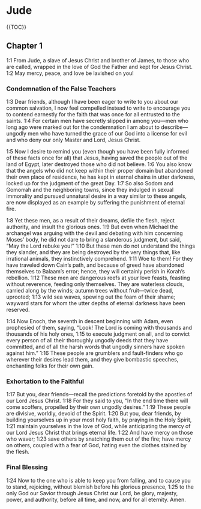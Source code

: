 #  Jude

{{TOC}}

## Chapter 1

<a name="1:1">1:1</a> From Jude, a slave of Jesus Christ and brother of James, to those who are called, wrapped in the love of God the Father and kept for Jesus Christ. <a name="1:2">1:2</a> May mercy, peace, and love be lavished on you!

### Condemnation of the False Teachers

<a name="1:3">1:3</a> Dear friends, although I have been eager to write to you about our common salvation, I now feel compelled instead to write to encourage you to contend earnestly for the faith that was once for all entrusted to the saints. <a name="1:4">1:4</a> For certain men have secretly slipped in among you—men who long ago were marked out for the condemnation I am about to describe—ungodly men who have turned the grace of our God into a license for evil and who deny our only Master and Lord, Jesus Christ.

<a name="1:5">1:5</a> Now I desire to remind you (even though you have been fully informed of these facts once for all) that Jesus, having saved the people out of the land of Egypt, later destroyed those who did not believe. <a name="1:6">1:6</a> You also know that the angels who did not keep within their proper domain but abandoned their own place of residence, he has kept in eternal chains in utter darkness, locked up for the judgment of the great Day. <a name="1:7">1:7</a> So also Sodom and Gomorrah and the neighboring towns, since they indulged in sexual immorality and pursued unnatural desire in a way similar to these angels, are now displayed as an example by suffering the punishment of eternal fire.

<a name="1:8">1:8</a> Yet these men, as a result of their dreams, defile the flesh, reject authority, and insult the glorious ones. <a name="1:9">1:9</a> But even when Michael the archangel was arguing with the devil and debating with him concerning Moses’ body, he did not dare to bring a slanderous judgment, but said, “May the Lord rebuke you!” <a name="1:10">1:10</a> But these men do not understand the things they slander, and they are being destroyed by the very things that, like irrational animals, they instinctively comprehend. <a name="1:11">1:11</a> Woe to them! For they have traveled down Cain’s path, and because of greed have abandoned themselves to Balaam’s error; hence, they will certainly perish in Korah’s rebellion. <a name="1:12">1:12</a> These men are dangerous reefs at your love feasts, feasting without reverence, feeding only themselves. They are waterless clouds, carried along by the winds; autumn trees without fruit—twice dead, uprooted; <a name="1:13">1:13</a> wild sea waves, spewing out the foam of their shame; wayward stars for whom the utter depths of eternal darkness have been reserved.

<a name="1:14">1:14</a> Now Enoch, the seventh in descent beginning with Adam, even prophesied of them, saying, “Look! The Lord is coming with thousands and thousands of his holy ones, <a name="1:15">1:15</a> to execute judgment on all, and to convict every person of all their thoroughly ungodly deeds that they have committed, and of all the harsh words that ungodly sinners have spoken against him.” <a name="1:16">1:16</a> These people are grumblers and fault-finders who go wherever their desires lead them, and they give bombastic speeches, enchanting folks for their own gain.

### Exhortation to the Faithful

<a name="1:17">1:17</a> But you, dear friends—recall the predictions foretold by the apostles of our Lord Jesus Christ. <a name="1:18">1:18</a> For they said to you, “In the end time there will come scoffers, propelled by their own ungodly desires.” <a name="1:19">1:19</a> These people are divisive, worldly, devoid of the Spirit. <a name="1:20">1:20</a> But you, dear friends, by building yourselves up in your most holy faith, by praying in the Holy Spirit, <a name="1:21">1:21</a> maintain yourselves in the love of God, while anticipating the mercy of our Lord Jesus Christ that brings eternal life. <a name="1:22">1:22</a> And have mercy on those who waver; <a name="1:23">1:23</a> save others by snatching them out of the fire; have mercy on others, coupled with a fear of God, hating even the clothes stained by the flesh.

### Final Blessing

<a name="1:24">1:24</a> Now to the one who is able to keep you from falling, and to cause you to stand, rejoicing, without blemish before his glorious presence, <a name="1:25">1:25</a> to the only God our Savior through Jesus Christ our Lord, be glory, majesty, power, and authority, before all time, and now, and for all eternity. Amen.